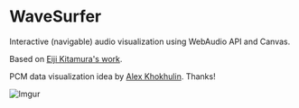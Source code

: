 WaveSurfer
==========

Interactive (navigable) audio visualization using WebAudio API and Canvas.

Based on [Eiji Kitamura's work](https://github.com/agektmr/AudioStreamer).

PCM data visualization idea by [Alex Khokhulin](https://github.com/xoxulin). Thanks!

![Imgur](http://i.imgur.com/vG4FF.png)